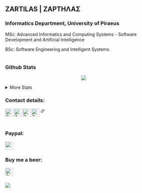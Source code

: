 ## ZARTILAS | ΖΑΡΤΗΛΑΣ
###  Informatics Department,  University of Piraeus
MSc: Advanced Informatics and Computing Systems - Software Development and Αrtificial Intelligence

BSc: Software Engineering and Intelligent Systems
#
<!DOCTYPE html>
<html>
<head>
 <meta name="viewport" content="width=device-width, initial-scale=1">
</div> 

<body>
 
 ### Github Stats
 
<p align="center">
 <img src="https://github-readme-streak-stats.herokuapp.com?user=zartilas&theme=github-dark&hide_border=false&border=C3D1D9&date_format=j%20M%5B%20Y%5D&fire=FF5D00F4&sideLabels=58A6FF&currStreakLabel=58A6FF&dates=C3D1D9&sideNums=C3D1D9&currStreakNum=C3D1D9&stroke=1F6FEBF4&ring=1F6FEB")](https://git.io/streak-stats)
 </p>
 
<details>
 <summary>More Stats</summary>
 
 <br />
 
![GitHub stats](https://github-readme-stats.vercel.app/api?username=zartilas&theme=github_dark&show_icons=true&include_all_commits=true&count_private=true&custom_title=Stats)
         
[![Top Langs](https://github-readme-stats.vercel.app/api/top-langs/?username=zartilas&langs_count=7&theme=github_dark&layout=compact&hide=asp.net,html,css,shaderlab,hlsl,ruby)](https://github.com/zartilas/github-readme-stats)
 
</details>
 
 

<h3 align="left"> Contact details:</h3>
<p align="left">
 
<a href="mailto: vzartilas@pm.me">
  <img align="left" alt="Zartilas | Email" width="25px" src="https://user-images.githubusercontent.com/36131492/158048905-c0270fc9-1d5b-42d2-a29b-ff51eb2e1448.png"/>
</a>
<a href="https://t.me/zartilas">
  <img align="left" alt="Zartilas | Telegram" width="25px" src="https://user-images.githubusercontent.com/36131492/158048809-25f4d2db-73d0-4837-9273-64f8f2331bdf.png" />
</a>
<a href="https://linkedin.com/in/zartilas">
  <img align="left" alt="Zartilas | Linkedin" width="25px" src="https://user-images.githubusercontent.com/36131492/158049011-d9da229d-2dd3-4ff7-a4bc-9e8c6cd4a489.png"/>
 </a>
<a href="https://instagram.com/zartilas">
  <img align="left" alt="Zartilas | Instagram" width="25px" src="https://user-images.githubusercontent.com/36131492/158049056-56e3a853-a309-4bc5-a85a-a03fa8e51ce8.png"/>
</a>  
 
 <a href="https://zartilas.me">
 <svg xmlns="http://www.w3.org/2000/svg" width="16" height="16" fill="currentColor" class="bi bi-link-45deg" viewBox="0 0 16 16">
  <path d="M4.715 6.542 3.343 7.914a3 3 0 1 0 4.243 4.243l1.828-1.829A3 3 0 0 0 8.586 5.5L8 6.086a1.002 1.002 0 0 0-.154.199 2 2 0 0 1 .861 3.337L6.88 11.45a2 2 0 1 1-2.83-2.83l.793-.792a4.018 4.018 0 0 1-.128-1.287z"/>
  <path d="M6.586 4.672A3 3 0 0 0 7.414 9.5l.775-.776a2 2 0 0 1-.896-3.346L9.12 3.55a2 2 0 1 1 2.83 2.83l-.793.792c.112.42.155.855.128 1.287l1.372-1.372a3 3 0 1 0-4.243-4.243L6.586 4.672z"/>
</svg>
 </a>

 
 
<!-- <a href="https://linkedin.com/in/zartilas" target="blank"><h4> • Linked-In <h4/></a> 
<a href="https://instagram.com/zartilas" target="blank"><h4> • Instagram <h4/></a>
<a href="https://t.me/zartilas" target="blank"><h4> • Telegram <h4/></a> -->
    
</p>


  <br />
 
### Paypal:
 
<a href="https://www.paypal.com/paypalme/zartilas">
  <img align="center"  width="25px" src="https://user-images.githubusercontent.com/36131492/158049124-995c368d-af07-4393-93e2-c32c717aae0e.png"/>                               
</a> 
 
 
### Buy me a beer:

 <a href="https://www.buymeacoffee.com/zartilas">
  <img align="left" alt="Zartilas | Beer" width="25px" src="https://user-images.githubusercontent.com/36131492/158049231-e04046f9-4f53-4abc-acd7-0f4a72bb90e5.png"/> 
</a> 
 
  <br />
  <br />
</body>
</html>
 
 ![](https://visitor-badge.laobi.icu/badge?page_id=zartilas.zartilas)
